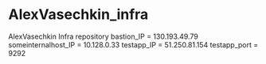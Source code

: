 # AlexVasechkin_infra
AlexVasechkin Infra repository
bastion_IP = 130.193.49.79
someinternalhost_IP = 10.128.0.33
testapp_IP = 51.250.81.154
testapp_port = 9292

